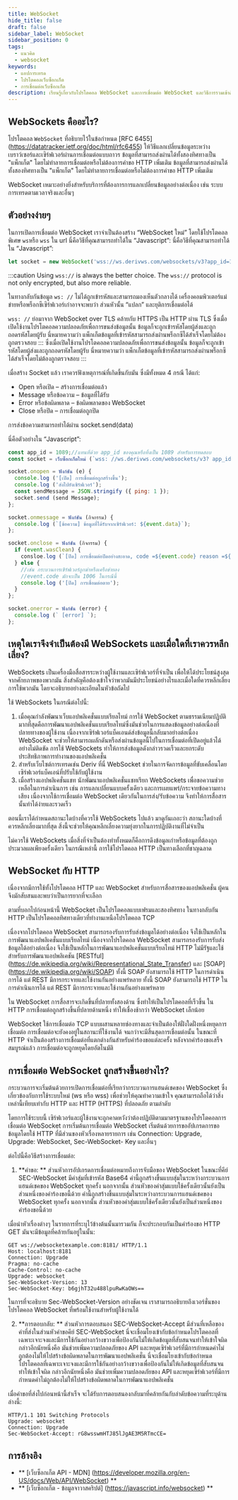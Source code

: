 ```yaml
---
title: WebSocket
hide_title: false
draft: false
sidebar_label: WebSocket
sidebar_position: 0
tags:
  - แนวคิด
  - websocket
keywords:
  - แอปการเทรด
  - โปรโตคอลเว็บซ็อกเก็ต
  - การเชื่อมต่อเว็บซ็อกเก็ต
description: เรียนรู้เกี่ยวกับโปรโตคอล WebSocket และการเชื่อมต่อ WebSocket และวิธีการรวมเข้าด้วยกันเพื่อให้คุณสามารถเปิดใช้งานการแลกเปลี่ยนข้อมูลบนแอพการซื้อขายของคุณ
---
```


## WebSockets คืออะไร?

โปรโตคอล `WebSocket` ที่อธิบายไว้ในข้อกำหนด [RFC 6455] (https://datatracker.ietf.org/doc/html/rfc6455) ให้วิธีแลกเปลี่ยนข้อมูลระหว่างเบราว์เซอร์และเซิร์ฟเวอร์ผ่านการเชื่อมต่อแบบถาวร ข้อมูลที่สามารถส่งผ่านได้ทั้งสองทิศทางเป็น "แพ็กเก็ต" โดยไม่ทำลายการเชื่อมต่อหรือไม่ต้องการคำขอ HTTP เพิ่มเติม ข้อมูลที่สามารถส่งผ่านได้ทั้งสองทิศทางเป็น "แพ็กเก็ต" โดยไม่ทำลายการเชื่อมต่อหรือไม่ต้องการคำขอ HTTP เพิ่มเติม

WebSocket เหมาะอย่างยิ่งสำหรับบริการที่ต้องการการแลกเปลี่ยนข้อมูลอย่างต่อเนื่อง เช่น ระบบการเทรดตามเวลาจริงและอื่นๆ

## ตัวอย่างง่ายๆ

ในการเปิดการเชื่อมต่อ WebSocket เราจำเป็นต้องสร้าง “WebSocket ใหม่” โดยใช้โปรโตคอลพิเศษ `ws`หรือ `wss` ใน url นี่คือวิธีที่คุณสามารถทำได้ใน “Javascript”: นี่คือวิธีที่คุณสามารถทำได้ใน “Javascript”:

```js
let socket = new WebSocket('wss://ws.derivws.com/websockets/v3?app_id=1089');
```

:::caution
Using `wss://` is always the better choice. The `wss://` protocol is not only encrypted, but also more reliable.

ในทางกลับกันข้อมูล `ws: //` ไม่ได้ถูกเข้ารหัสและสามารถมองเห็นตัวกลางได้ เครื่องคอมพิวเตอร์แม่ข่ายหรือพร็อกซีเซิร์ฟเวอร์เก่าอาจจะพบว่า ส่วนหัวนั้น “แปลก” และยุติการเชื่อมต่อได้

`wss: //` ย่อมาจาก WebSocket over TLS คล้ายกับ HTTPS เป็น HTTP ผ่าน TLS ซึ่งเมื่อเปิดใช้งานโปรโตคอลความปลอดภัยเพื่อการขนส่งข้อมูลนั้น ข้อมูลก็จะถูกเข้ารหัสโดยผู้ส่งและถูกถอดรหัสโดยผู้รับ นี่หมายความว่า แพ็กเก็ตข้อมูลที่เข้ารหัสสามารถส่งผ่านพร็อกซีได้สำเร็จโดยไม่ต้องถูกตรวจสอบ
::: ซึ่งเมื่อเปิดใช้งานโปรโตคอลความปลอดภัยเพื่อการขนส่งข้อมูลนั้น ข้อมูลก็จะถูกเข้ารหัสโดยผู้ส่งและถูกถอดรหัสโดยผู้รับ นี่หมายความว่า แพ็กเก็ตข้อมูลที่เข้ารหัสสามารถส่งผ่านพร็อกซีได้สำเร็จโดยไม่ต้องถูกตรวจสอบ
:::

เมื่อสร้าง Socket แล้ว เราควรฟังเหตุการณ์ที่เกิดขึ้นกับมัน ซึ่งมีทั้งหมด 4 กรณี ได้แก่:

- Open หรือเปิด – สร้างการเชื่อมต่อแล้ว
- Message หรือข้อความ – ข้อมูลที่ได้รับ
- Error หรือข้อผิดพลาด – ข้อผิดพลาดของ WebSocket
- Close หรือปิด – การเชื่อมต่อถูกปิด

การส่งข้อความสามารถทำได้ผ่าน socket.send(data)

นี่คือตัวอย่างใน “Javascript”:

```js showLineNumbers
const app_id = 1089;//แทนที่ด้วย app_id ของคุณหรือทิ้งเป็น 1089 สำหรับการทดสอบ
const socket = เว็บซ็อกเก็ตใหม่ (`wss: //ws.derivws.com/websockets/v3? app_id=${app_id}`);

socket.onopen = ฟังก์ชัน (e) {
  console.log ('[เปิด] การเชื่อมต่อถูกสร้างขึ้น');
  console.log ('ส่งไปยังเซิร์ฟเวอร์');
  const sendMessage = JSON.stringify ({ ping: 1 });
  socket.send (send Message);
};

socket.onmessage = ฟังก์ชัน (กิจกรรม) {
  console.log (`[ข้อความ] ข้อมูลที่ได้รับจากเซิร์ฟเวอร์: ${event.data}`);
};

socket.onclose = ฟังก์ชัน (กิจกรรม) {
  if (event.wasClean) {
    consloe.log (`[ปิด] การเชื่อมต่อปิดอย่างสะอาด, code =${event.code} reason =${event.reason}`);
  } else {
    //เช่น กระบวนการเซิร์ฟเวอร์ถูกฆ่าหรือเครือข่ายลง
    //event.code มักจะเป็น 1006 ในกรณีนี้
    console.log ('[ปิด] การเชื่อมต่อตาย');
  }
};

socket.onerror = ฟังก์ชัน (error) {
  console.log (` [error] `);
};
```

## เหตุใดเราจึงจำเป็นต้องมี WebSockets และเมื่อใดที่เราควรหลีกเลี่ยง?

WebSockets เป็นเครื่องมือสื่อสารระหว่างผู้ใช้งานและเซิร์ฟเวอร์ที่จำเป็น เพื่อให้ได้ประโยชน์สูงสุดจากศักยภาพของพวกมัน สิ่งสำคัญคือต้องเข้าใจว่าพวกมันมีประโยชน์อย่างไรและเมื่อใดที่ควรหลีกเลี่ยงการใช้พวกมัน โดยจะอธิบายอย่างละเอียดในหัวข้อถัดไป

ใช้ WebSockets ในกรณีต่อไปนี้:

1. ‍เมื่อคุณกำลังพัฒนาเว็บแอปพลิเคชั่นแบบเรียลไทม์
   การใช้ WebSocket ตามธรรมเนียมปฏิบัติมากที่สุดคือการพัฒนาแอปพลิเคชั่นแบบเรียลไทม์ซึ่งมันช่วยในการแสดงข้อมูลอย่างต่อเนื่องที่ปลายทางของผู้ใช้งาน เนื่องจากเซิร์ฟเวอร์แบ็คเอนด์ส่งข้อมูลนี้กลับมาอย่างต่อเนื่อง WebSocket จะช่วยให้สามารถผลักดันหรือส่งผ่านข้อมูลนี้ไปในการเชื่อมต่อที่เปิดอยู่แล้วได้อย่างไม่ติดขัด การใช้ WebSockets ทำให้การส่งข้อมูลดังกล่าวรวดเร็วและยกระดับประสิทธิภาพการทำงานของแอปพลิเคชั่น
2. สำหรับเว็บไซต์การเทรดเช่น Deriv
   ที่นี่ WebSocket ช่วยในการจัดการข้อมูลที่ขับเคลื่อนโดยเซิร์ฟเวอร์แบ็คเอน์ที่ปรับใช้กับผู้ใช้งาน
3. เมื่อสร้างแอปพลิเคชั่นแชท
   นักพัฒนาแอปพลิเคชั่นแชทเรียก WebSockets เพื่อขอความช่วยเหลือในการดำเนินการ เช่น การแลกเปลี่ยนแบบครั้งเดียว และการเผยแพร่/กระจายข้อความทางเสียง เนื่องจากใช้การเชื่อมต่อ WebSocket เดียวกันในการส่ง/รับข้อความ จึงทำให้การสื่อสารนั้นทำได้ง่ายและรวดเร็ว

ตอนนี้เราได้กำหนดสถานะใดบ้างที่ควรใช้ WebSockets ไปแล้ว มาดูกันเถอะว่า สถานะใดบ้างที่ควรหลีกเลี่ยงมากที่สุด สิ่งนี้จะช่วยให้คุณหลีกเลี่ยงความยุ่งยากในการปฏิบัติงานที่ไม่จำเป็น

ไม่ควรใช้ WebSockets เมื่อสิ่งที่จำเป็นต้องทำทั้งหมดก็คือการดึงข้อมูลเก่าหรือข้อมูลที่ต้องถูกประมวลผลเพียงครั้งเดียว ในกรณีเหล่านี้ การใช้โปรโตคอล HTTP เป็นทางเลือกที่ชาญฉลาด

## WebSocket กับ HTTP

เนื่องจากมีการใช้ทั้งโปรโตคอล HTTP และ WebSocket สำหรับการสื่อสารของแอปพลิเคชั่น ผู้คนจึงมักสับสนและพบว่าเป็นการยากที่จะเลือก

ตามที่บอกไปก่อนหน้านี้ WebSocket เป็นโปรโตคอลแบบเฟรมและสองทิศทาง ในทางกลับกัน HTTP เป็นโปรโตคอลทิศทางเดียวที่ทำงานเหนือโปรโตคอล TCP

เนื่องจากโปรโตคอล WebSocket สามารถรองรับการรับส่งข้อมูลได้อย่างต่อเนื่อง จึงใช้เป็นหลักในการพัฒนาแอปพลิเคชั่นแบบเรียลไทม์ เนื่องจากโปรโตคอล WebSocket สามารถรองรับการรับส่งข้อมูลได้อย่างต่อเนื่อง จึงใช้เป็นหลักในการพัฒนาแอปพลิเคชั่นแบบเรียลไทม์ HTTP ไม่มีรัฐและใช้สำหรับการพัฒนาแอปพลิเคชัน [RESTful] (https://de.wikipedia.org/wiki/Representational_State_Transfer) และ [SOAP] (https://de.wikipedia.org/wiki/SOAP) ทั้งนี้ SOAP ยังสามารถใช้ HTTP ในการดำเนินการได้ แต่ REST มีการกระจายและใช้งานกันอย่างแพร่หลาย ทั้งนี้ SOAP ยังสามารถใช้ HTTP ในการดำเนินการได้ แต่ REST มีการกระจายและใช้งานกันอย่างแพร่หลาย

ใน WebSocket การสื่อสารจะเกิดขึ้นที่ปลายทั้งสองด้าน ซึ่งทำให้เป็นโปรโตคอลที่เร็วขึ้น ใน HTTP การเชื่อมต่อถูกสร้างขึ้นที่ปลายด้านหนึ่ง ทำให้เชื่องช้ากว่า WebSocket เล็กน้อย

WebSocket ใช้การเชื่อมต่อ TCP แบบผสานหลายช่องทางและจำเป็นต้องให้ฝั่งใดฝั่งหนึ่งหยุดการเชื่อมต่อ การเชื่อมต่อจะยังคงอยู่ในสถานะที่ใช้งานได้ จนกว่าจะมีสิ้นสุดการเชื่อมต่อนั้น ในขณะที่ HTTP จำเป็นต้องสร้างการเชื่อมต่อที่แตกต่างกันสำหรับคำร้องขอแต่ละครั้ง หลังจากคำร้องขอเสร็จสมบูรณ์แล้ว การเชื่อมต่อจะถูกหยุดโดยอัตโนมัติ

## การเชื่อมต่อ WebSocket ถูกสร้างขึ้นอย่างไร?

กระบวนการจะเริ่มต้นด้วยการเปิดการเชื่อมต่อที่เรียกว่ากระบวนการแฮนด์เชคของ WebSocket ซึ่งเกี่ยวข้องกับการใช้ระบบใหม่ (ws หรือ wss) เพื่อช่วยให้คุณทำความเข้าใจ คุณสามารถถือได้ว่าสิ่งเหล่านี้เทียบเท่ากับ HTTP และ HTTP (HTTPS) ที่ปลอดภัย ตามลำดับ

โดยการใช้ระบบนี้ เซิร์ฟเวอร์และผู้ใช้งานจะถูกคาดหวังว่าต้องปฏิบัติตามมาตรฐานของโปรโตคอลการเชื่อมต่อ WebSocket การเริ่มต้นการเชื่อมต่อ WebSocket เริ่มต้นด้วยการขออัปเกรดการขอข้อมูลโดยใช้ HTTP ที่มีส่วนของหัวเรื่องหลายรายการ เช่น Connection: Upgrade, Upgrade: WebSocket, Sec-WebSocket- Key และอื่นๆ

ต่อไปนี้คือวิธีสร้างการเชื่อมต่อ:

1. \*\*คำขอ: \*\* ส่วนหัวการอัปเกรดการเชื่อมต่อหมายถึงการจับมือของ WebSocket ในขณะที่คีย์ SEC-WebSocket มีค่าสุ่มที่เข้ารหัส Base64 ค่านี้ถูกสร้างขึ้นแบบสุ่มในระหว่างกระบวนการแฮนด์เชคของ WebSocket ทุกครั้ง นอกจากนั้น ส่วนหัวของค่าสุ่มแบบใช้ครั้งเดียวนั้นยังเป็นส่วนหนึ่งของคำร้องขอนี้ด้วย ค่านี้ถูกสร้างขึ้นแบบสุ่มในระหว่างกระบวนการแฮนด์เชคของ WebSocket ทุกครั้ง นอกจากนั้น ส่วนหัวของค่าสุ่มแบบใช้ครั้งเดียวนั้นยังเป็นส่วนหนึ่งของคำร้องขอนี้ด้วย

เมื่อนำหัวเรื่องต่างๆ ในรายการที่ระบุไว้ข้างต้นนั้นมารวมกัน ก็จะประกอบกันเป็นคำร้องขอ HTTP GET มันจะมีข้อมูลที่คล้ายกันอยู่ในนั้น:

```
GET ws://websocketexample.com:8181/ HTTP/1.1
Host: localhost:8181
Connection: Upgrade
Pragma: no-cache
Cache-Control: no-cache
Upgrade: websocket
Sec-WebSocket-Version: 13
Sec-WebSocket-Key: b6gjhT32u488lpuRwKaOWs==
```

ในการที่จะอธิบาย Sec-WebSocket-Version อย่างชัดเจน เราสามารถอธิบายถึงเวอร์ชั่นของโปรโตคอล WebSocket ที่พร้อมใช้งานสำหรับผู้ใช้งานได้

2. \*\*การตอบกลับ: \*\* ส่วนหัวการตอบสนอง SEC-WebSocket-Accept มีส่วนที่เหลือของค่าที่ส่งในส่วนหัวคำขอคีย์ SEC-WebSocket นี่จะเชื่อมโยงเข้ากับข้อกำหนดโปรโตคอลที่เฉพาะเจาะจงและมีการใช้กันอย่างกว้างขวางเพื่อป้องกันไม่ให้เกิดข้อมูลที่สับสนจนทำให้เข้าใจผิด กล่าวอีกนัยหนึ่งคือ มันช่วยเพิ่มความปลอดภัยของ API และหยุดเซิร์ฟเวอร์ที่มีการกำหนดค่าไม่ถูกต้องไม่ให้ไปสร้างข้อผิดพลาดในการพัฒนาแอปพลิเคชั่น นี่จะเชื่อมโยงเข้ากับข้อกำหนดโปรโตคอลที่เฉพาะเจาะจงและมีการใช้กันอย่างกว้างขวางเพื่อป้องกันไม่ให้เกิดข้อมูลที่สับสนจนทำให้เข้าใจผิด กล่าวอีกนัยหนึ่งคือ มันช่วยเพิ่มความปลอดภัยของ API และหยุดเซิร์ฟเวอร์ที่มีการกำหนดค่าไม่ถูกต้องไม่ให้ไปสร้างข้อผิดพลาดในการพัฒนาแอปพลิเคชั่น

เมื่อคำขอที่ส่งไปก่อนหน้านี้สำเร็จ จะได้รับการตอบสนองกลับมาที่คล้ายกันกับลำดับข้อความที่ระบุด้านล่างนี้:

```
HTTP/1.1 101 Switching Protocols
Upgrade: websocket
Connection: Upgrade
Sec-WebSocket-Accept: rG8wsswmHTJ85lJgAE3M5RTmcCE=
```

## การอ้างอิง

- \*\* [เว็บซ็อกเก็ต API - MDN] (https://developer.mozilla.org/en-US/docs/Web/API/WebSocket) \*\*
- \*\* [เว็บซ็อกเก็ต - ข้อมูลจาวาสคริปต์] (https://javascript.info/websocket) \*\*
